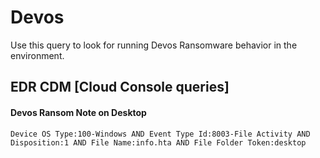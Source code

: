# Devos

Use this query to look for running Devos Ransomware behavior in the environment.

## EDR CDM [Cloud Console queries]

#### Devos Ransom Note on Desktop

```
Device OS Type:100-Windows AND Event Type Id:8003-File Activity AND Disposition:1 AND File Name:info.hta AND File Folder Token:desktop
```
